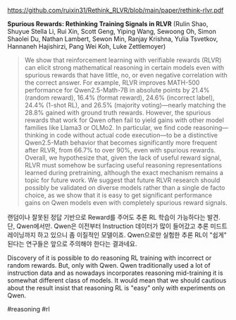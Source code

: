 https://github.com/ruixin31/Rethink_RLVR/blob/main/paper/rethink-rlvr.pdf

**Spurious Rewards: Rethinking Training Signals in RLVR** (Rulin Shao, Shuyue Stella Li, Rui Xin, Scott Geng, Yiping Wang, Sewoong Oh, Simon Shaolei Du, Nathan Lambert, Sewon Min, Ranjay Krishna, Yulia Tsvetkov, Hannaneh Hajishirzi, Pang Wei Koh, Luke Zettlemoyer)

> We show that reinforcement learning with verifiable rewards (RLVR) can elicit strong mathematical reasoning in certain models even with spurious rewards that have little, no, or even negative correlation with the correct answer. For example, RLVR improves MATH-500 performance for Qwen2.5-Math-7B in absolute points by 21.4% (random reward), 16.4% (format reward), 24.6% (incorrect label), 24.4% (1-shot RL), and 26.5% (majority voting)—nearly matching the 28.8% gained with ground truth rewards. However, the spurious rewards that work for Qwen often fail to yield gains with other model families like Llama3 or OLMo2. In particular, we find code reasoning—thinking in code without actual code execution—to be a distinctive Qwen2.5-Math behavior that becomes significantly more frequent after RLVR, from 66.7% to over 90%, even with spurious rewards. Overall, we hypothesize that, given the lack of useful reward signal, RLVR must somehow be surfacing useful reasoning representations learned during pretraining, although the exact mechanism remains a topic for future work. We suggest that future RLVR research should possibly be validated on diverse models rather than a single de facto choice, as we show that it is easy to get significant performance gains on Qwen models even with completely spurious reward signals.

랜덤이나 잘못된 정답 기반으로 Reward를 주어도 추론 RL 학습이 가능하다는 발견. 단, Qwen에서만. Qwen은 이전부터 Instruction 데이터가 많이 들어갔고 추론 미드트레이닝까지 하고 있으니 좀 이질적인 모델이죠. Qwen으로만 실험한 추론 RL이 "쉽게" 된다는 연구들은 앞으로 주의해야 한다는 결과네요.

<english>
Discovery of it is possible to do reasoning RL training with incorrect or random rewards. But, only with Qwen. Qwen traditionally used a lot of instruction data and as nowadays incorporates reasoning mid-training it is somewhat different class of models. It would mean that we should cautious about the result insist that reasoning RL is "easy" only with experiments on Qwen.
</english>

#reasoning #rl 